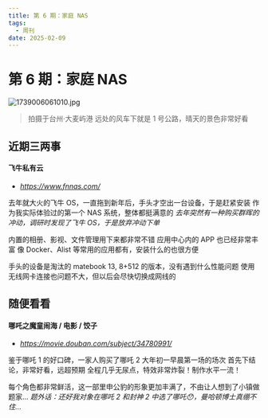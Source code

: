 ```yaml
---
title: 第 6 期：家庭 NAS
tags:
  - 周刊
date: 2025-02-09
---
```


# 第 6 期：家庭 NAS

![1739006061010.jpg](https://cdn.jsdelivr.net/gh/logycoconut/pic-repo@master/daily/weekly/1739006061010.jpg)

>  拍摄于台州·大麦屿港
>  远处的风车下就是 1 号公路，晴天的景色非常好看

## 近期三两事

#### 飞牛私有云

- *https://www.fnnas.com/*

去年就大火的飞牛 OS，一直拖到新年后，手头才空出一台设备，于是赶紧安装
作为我实际体验过的第一个 NAS 系统，整体都挺满意的
*去年突然有一种购买群晖的冲动，调研时发现了飞牛 OS，于是放弃冲动下单*

内置的相册、影视、文件管理用下来都非常不错
应用中心内的 APP 也已经非常丰富
像 Docker、Alist 等常用的应用都有，安装什么的也很方便

手头的设备是淘汰的 matebook 13, 8+512 的版本，没有遇到什么性能问题
使用无线网卡连接也问题不大，但以后会尽快切换成网线的

## 随便看看

#### 哪吒之魔童闹海 / 电影 / 饺子

- *https://movie.douban.com/subject/34780991/*

鉴于哪吒 1 的好口碑，一家人购买了哪吒 2 大年初一早晨第一场的场次
首先下结论，非常好看，远超预期
全程几乎无尿点，特效非常炸裂！制作水平一流！

每个角色都非常鲜活，这一部里申公豹的形象更加丰满了，不由让人想到了小镇做题家... 
*题外话：还好我对象在哪吒 2 和封神 2 中选了哪吒😯，曼哈顿博士真绷不住...*